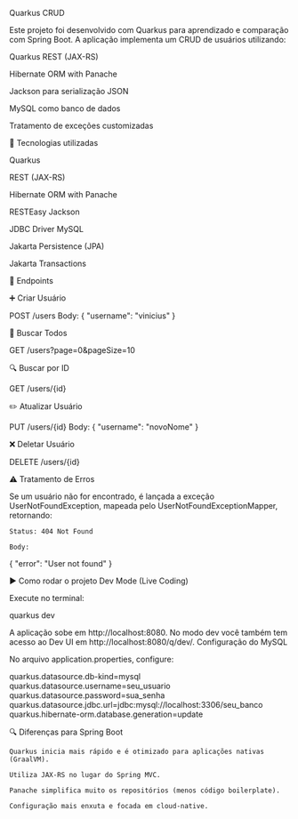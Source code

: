 Quarkus CRUD 

Este projeto foi desenvolvido com Quarkus para aprendizado e comparação com Spring Boot.
A aplicação implementa um CRUD de usuários utilizando:

Quarkus REST (JAX-RS)

Hibernate ORM with Panache

Jackson para serialização JSON

MySQL como banco de dados

Tratamento de exceções customizadas

🚀 Tecnologias utilizadas

Quarkus

REST (JAX-RS)

Hibernate ORM with Panache

RESTEasy Jackson

JDBC Driver MySQL

Jakarta Persistence (JPA)

Jakarta Transactions


📌 Endpoints

➕ Criar Usuário

POST /users
Body: {
  "username": "vinicius"
}

📄 Buscar Todos

GET /users?page=0&pageSize=10

🔍 Buscar por ID

GET /users/{id}

✏️ Atualizar Usuário

PUT /users/{id}
Body: {
  "username": "novoNome"
}

❌ Deletar Usuário

DELETE /users/{id}

⚠️ Tratamento de Erros

Se um usuário não for encontrado, é lançada a exceção UserNotFoundException,
mapeada pelo UserNotFoundExceptionMapper, retornando:

    Status: 404 Not Found

    Body:

{
  "error": "User not found"
}

▶️ Como rodar o projeto
Dev Mode (Live Coding)

Execute no terminal:

quarkus dev

A aplicação sobe em http://localhost:8080.
No modo dev você também tem acesso ao Dev UI em http://localhost:8080/q/dev/.
Configuração do MySQL

No arquivo application.properties, configure:

quarkus.datasource.db-kind=mysql
quarkus.datasource.username=seu_usuario
quarkus.datasource.password=sua_senha
quarkus.datasource.jdbc.url=jdbc:mysql://localhost:3306/seu_banco
quarkus.hibernate-orm.database.generation=update



🔍 Diferenças para Spring Boot

    Quarkus inicia mais rápido e é otimizado para aplicações nativas (GraalVM).

    Utiliza JAX-RS no lugar do Spring MVC.

    Panache simplifica muito os repositórios (menos código boilerplate).

    Configuração mais enxuta e focada em cloud-native.
